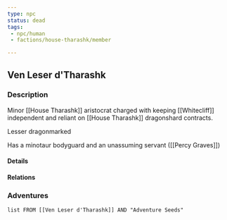 ```yaml
---
type: npc
status: dead
tags:
 - npc/human
 - factions/house-tharashk/member

---
```


## Ven Leser d'Tharashk

### Description

Minor [[House Tharashk]] aristocrat charged with keeping [[Whitecliff]] independent and reliant on [[House Tharashk]] dragonshard contracts.

Lesser dragonmarked

Has a minotaur bodyguard and an unassuming servant ([[Percy Graves]]) 

#### Details

#### Relations


### Adventures
```dataview
list FROM [[Ven Leser d'Tharashk]] AND "Adventure Seeds"
```
